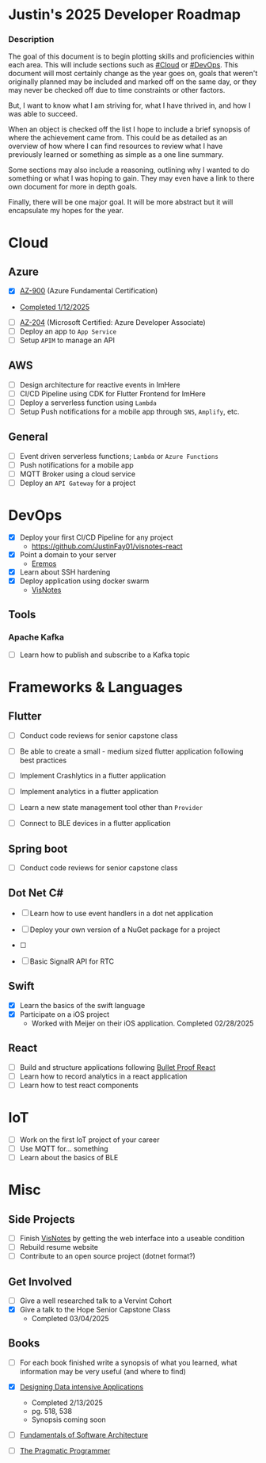 # Justin's 2025 Developer Roadmap

### Description

The goal of this document is to begin plotting skills and proficiencies within each area. This will include sections such as [#Cloud](#Cloud) or [#DevOps](#DevOps). This document will most certainly change as the year goes on, goals that weren't originally planned may be included and marked off on the same day, or they may never be checked off due to time constraints or other factors.

But, I want to know what I am striving for, what I have thrived in, and how I was able to succeed.

When an object is checked off the list I hope to include a brief synopsis of where the achievement came from. This could be as detailed as an overview of how where I can find resources to review what I have previously learned or something as simple as a one line summary.

Some sections may also include a reasoning, outlining why I wanted to do something or what I was hoping to gain. They may even have a link to there own document for more in depth goals.

Finally, there will be one major goal. It will be more abstract but it will encapsulate my hopes for the year.

# Cloud

## Azure

- [x] [AZ-900](https://learn.microsoft.com/en-us/credentials/certifications/azure-fundamentals/?practice-assessment-type=certification) (Azure Fundamental Certification)
- [Completed 1/12/2025](https://learn.microsoft.com/api/credentials/share/en-us/JustinFay-4586/F83DCBC1E469856A?sharingId=7467A5E55FB6CB67)
- [ ] [AZ-204](https://learn.microsoft.com/en-us/credentials/certifications/azure-developer/?practice-assessment-type=certification) (Microsoft Certified: Azure Developer Associate)
- [ ] Deploy an app to `App Service`
- [ ] Setup `APIM` to manage an API

## AWS

- [ ] Design architecture for reactive events in ImHere
- [ ] CI/CD Pipeline using CDK for Flutter Frontend for ImHere
- [ ] Deploy a serverless function using `Lambda`
- [ ] Setup Push notifications for a mobile app through `SNS`, `Amplify`, etc.

## General

- [ ] Event driven serverless functions; `Lambda` or `Azure Functions`
- [ ] Push notifications for a mobile app
- [ ] MQTT Broker using a cloud service
- [ ] Deploy an `API Gateway` for a project

# DevOps

- [x] Deploy your first CI/CD Pipeline for any project
  - https://github.com/JustinFay01/visnotes-react
- [x] Point a domain to your server
  - [Eremos](https://eremos.cloud)
- [x] Learn about SSH hardening
- [x] Deploy application using docker swarm
  - [VisNotes](https://github.com/VisNotes)

## Tools

### Apache Kafka

- [ ] Learn how to publish and subscribe to a Kafka topic

# Frameworks & Languages

## Flutter

- [ ] Conduct code reviews for senior capstone class
- [ ] Be able to create a small - medium sized flutter application following best practices

- [ ] Implement Crashlytics in a flutter application
- [ ] Implement analytics in a flutter application
- [ ] Learn a new state management tool other than `Provider`
- [ ] Connect to BLE devices in a flutter application

## Spring boot

- [ ] Conduct code reviews for senior capstone class

## Dot Net C#

- [ ] Learn how to use event handlers in a dot net application
- [ ] Deploy your own version of a NuGet package for a project
- [ ]

- [ ] Basic SignalR API for RTC

## Swift

- [x] Learn the basics of the swift language
- [x] Participate on a iOS project
  - Worked with Meijer on their iOS application. Completed 02/28/2025

## React

- [ ] Build and structure applications following [Bullet Proof React](https://github.com/alan2207/bulletproof-react)
- [ ] Learn how to record analytics in a react application
- [ ] Learn how to test react components

# IoT 

- [ ] Work on the first IoT project of your career
- [ ] Use MQTT for... something
- [ ] Learn about the basics of BLE
 
# Misc

## Side Projects

- [ ] Finish [VisNotes](https://github.com/VisNotes) by getting the web interface into a useable condition
- [ ] Rebuild resume website
- [ ] Contribute to an open source project (dotnet format?)

## Get Involved

- [ ] Give a well researched talk to a Vervint Cohort
- [x] Give a talk to the Hope Senior Capstone Class
  - Completed 03/04/2025

## Books

- [ ] For each book finished write a synopsis of what you learned, what information may be very useful (and where to find)

- [x] [Designing Data intensive Applications](https://www.oreilly.com/library/view/designing-data-intensive-applications/9781491903063/)
  - Completed 2/13/2025
  - pg. 518, 538
  - Synopsis coming soon
- [ ] [Fundamentals of Software Architecture](https://www.oreilly.com/library/view/fundamentals-of-software/9781492043447/)
- [ ] [The Pragmatic Programmer](https://www.amazon.com/Pragmatic-Programmer-Journeyman-Master/dp/020161622X)
